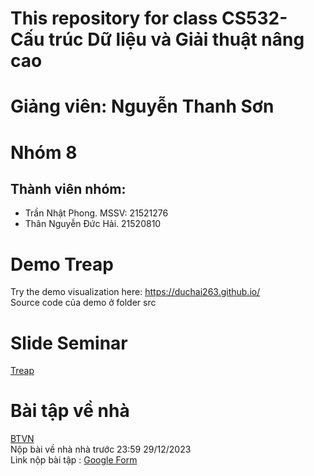 # This repository for class CS532- Cấu trúc Dữ liệu và Giải thuật nâng cao  
# Giảng viên: Nguyễn Thanh Sơn  

# Nhóm 8  
## Thành viên nhóm:   
- Trần Nhật Phong. MSSV: 21521276  
- Thân Nguyễn Đức Hải. 21520810  
# Demo Treap  
Try the demo visualization here: https://duchai263.github.io/    
Source code của demo ở folder src  

# Slide Seminar  
[Treap](https://github.com/phongidoit/CS523.O11/blob/main/TREAP.pptx)  

# Bài tập về nhà  
[BTVN](https://github.com/phongidoit/CS523.O11/blob/main/BTVN_Treap.docx)  
Nộp bài về nhà nhà trước 23:59 29/12/2023  
Link nộp bài tập : [Google Form](https://forms.gle/UZBiRCtuC4rbHrso6)  
